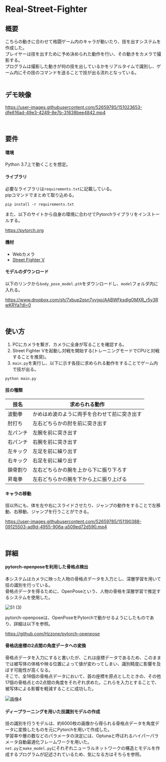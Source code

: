 # Real-Street-Fighter

## 概要
こちらの動きに合わせて格闘ゲーム内のキャラが動いたり、技を出すシステムを作成した。<br>
プレイヤーは技を出すために予め決められた動作を行い、その動きをカメラで撮影する。<br>
プログラムは撮影した動きが何の技を出しているかをリアルタイムで識別し、ゲーム内にその技のコマンドを送ることで技が出る流れとなっている。<br>
<br>
## デモ映像

https://user-images.githubusercontent.com/52659785/151023653-dfe616ad-49e3-4249-8e7b-31638bee4842.mp4

<br>

## 要件
#### 環境
Python 3.7上で動くことを想定。

#### ライブラリ
必要なライブラリは`requirements.txt`に記載している。<br>
pipコマンドでまとめて取り込める。
```
pip install -r requirements.txt
```
また、以下のサイトから自身の環境に合わせてPytorchライブラリをインストールする。

https://pytorch.org
#### 機材
- Webカメラ
- [Street Fighter V](https://store.steampowered.com/app/310950/Street_Fighter_V/)

#### モデルのダウンロード
以下のリンクから`body_pose_model.pth`をダウンロードし、`model`フォルダ内に入れる。

https://www.dropbox.com/sh/7xbup2qsn7vvjxo/AABWFksdlgOMXR_r5v3RwKRYa?dl=0

<br>

## 使い方
1. PCにカメラを繋ぎ、カメラに全身が写ることを確認する。
2. Street Fighter Vを起動し対戦を開始する(トレーニングモードでCPUと対戦することを推奨)。
3. `main.py`を実行し、以下に示す各技に求められる動作をすることでゲーム内で技が出る。
```
python main.py
```
#### 技の種類
| 技名 | 求められる動作 |
| --- | --- |
| 波動拳 | かめはめ波のように両手を合わせて前に突き出す |
| 肘打ち | 左右どちらかの肘を前に突き出す |
| 左パンチ | 左腕を前に突き出す |
| 右パンチ | 右腕を前に突き出す |
| 左キック | 左足を前に繰り出す |
| 右キック | 右足を前に繰り出す |
| 鎖骨割り | 左右どちらかの腕を上から下に振り下ろす |
| 昇竜拳 | 左右どちらかの腕を下から上に振り上げる |

#### キャラの移動
技以外にも、体を左や右にスライドさせたり、ジャンプの動作をすることで左移動、右移動、ジャンプを行うことができる。<br>


https://user-images.githubusercontent.com/52659785/151190388-09125503-ad9d-4955-906a-a509ed72d590.mp4


<br>

## 詳細
#### pytorch-openposeを利用した骨格点検出
本システムはカメラに映った人物の骨格点データを入力とし、深層学習を用いて技の識別を行っている。<br>
骨格点データを得るために、OpenPoseという、人物の骨格を深層学習で推定するシステムを使用した。<br>

![51 (3)](https://user-images.githubusercontent.com/52659785/153494938-ae5e99ea-b04c-4702-aa9b-1f9f145cc0bc.png)

pytorch-openposeは、OpenPoseをPytorchで動かせるようにしたものであり、詳細は以下を参照。

https://github.com/Hzzone/pytorch-openpose

#### 骨格店座標の2点間の角度データへの変換
骨格点データを入力にすると書いたが、これは座標データであるため、このままでは被写体の体格や映る位置によって値が変わってしまい、識別精度に影響を及ぼす可能性が高くなる。<br>
そこで、全18個の骨格点データにおいて、首の座標を原点としたときの、その他17個の骨格点との2点間の角度をそれぞれ求めた。これらを入力とすることで、被写体による影響を軽減することに成功した。

![画像4](https://user-images.githubusercontent.com/52659785/155222701-2ac76e96-8ff7-4b5b-9610-8b273da8b759.png)


#### ディープラーニングを用いた技識別モデルの作成
技の識別を行うモデルは、約6000枚の画像から得られる骨格点データを角度データに変換したものを元にPytorchを用いて作成した。<br>
学習率や層の数などのパラメータの決定には、Optunaと呼ばれるハイパーパラメータ自動最適化フレームワークを用いた。<br>
`net.py`と`make_model.py`にそれぞれニューラルネットワークの構造とモデルを作成するプログラムが記述されているため、気になる方はそちらを参照。

